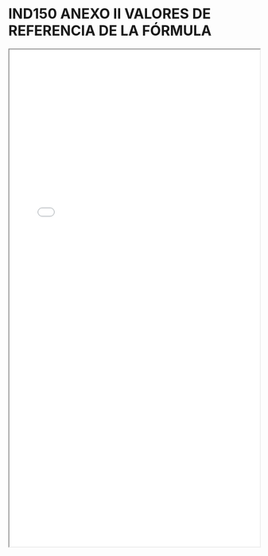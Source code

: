 # IND150 ANEXO II VALORES DE REFERENCIA DE LA FÓRMULA

<iframe src="../IND150 ANEXO II VALORES DE REFERENCIA DE LA FÓRMULA.pdf" width="100%" height="1000px"></iframe>
